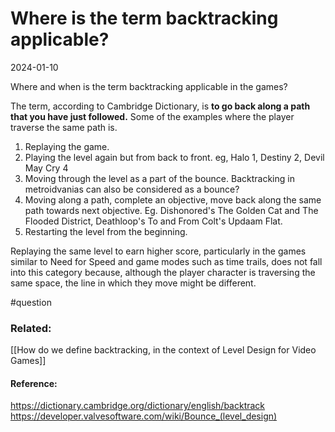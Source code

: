 # Where is the term backtracking applicable?
2024-01-10

Where and when is the term backtracking applicable in the games?

The term, according to Cambridge Dictionary, is **to go back along a path that you have just followed.** Some of the examples where the player traverse the same path is.

1. Replaying the game.
2. Playing the level again but from back to front. eg, Halo 1, Destiny 2, Devil May Cry 4
3. Moving through the level as a part of the bounce. Backtracking in metroidvanias can also be considered as a bounce?
4. Moving along a path, complete an objective, move back along the same path towards next objective. Eg. Dishonored's The Golden Cat and The Flooded District, Deathloop's To and From Colt's Updaam Flat. 
5. Restarting the level from the beginning.


Replaying the same level to earn higher score, particularly in the games similar to Need for Speed and game modes such as time trails, does not fall into this category because, although the player character is traversing the same space, the line in which they move might be different.




#question 
### Related:
[[How do we define backtracking, in the context of Level Design for Video Games]]

#### Reference:
https://dictionary.cambridge.org/dictionary/english/backtrack
https://developer.valvesoftware.com/wiki/Bounce_(level_design)